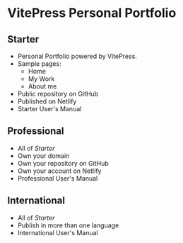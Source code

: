 # VitePress Personal Portfolio

## Starter

- Personal Portfolio powered by VitePress.
- Sample pages:
    - Home
    - My Work
    - About me
- Public repository on GitHub
- Published on Netlify
- Starter User's Manual

## Professional

- All of _Starter_
- Own your domain
- Own your repository on GitHub
- Own your account on Netlify
- Professional User's Manual

## International

- All of _Starter_
- Publish in more than one language
- International User's Manual